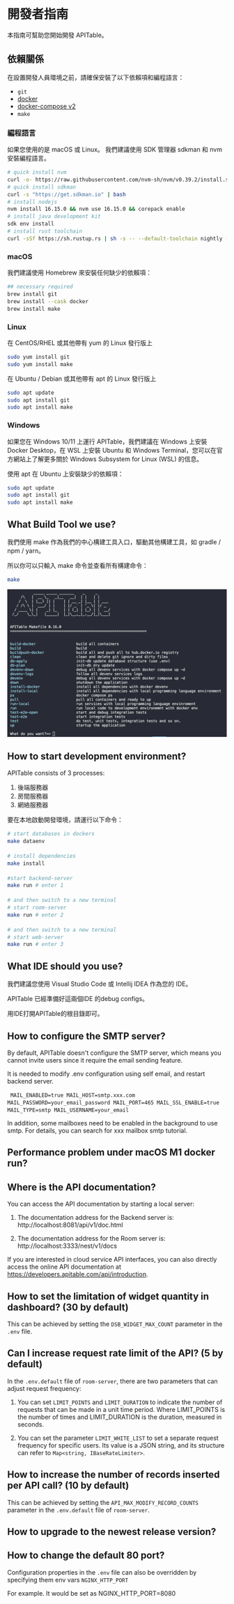 # 開發者指南

本指南可幫助您開始開發 APITable。

## 依賴關係

在設置開發人員環境之前，請確保安裝了以下依賴項和編程語言：

- `git`
- [docker](https://docs.docker.com/engine/install/)
- [docker-compose v2](https://docs.docker.com/engine/install/)
- `make`


### 編程語言

如果您使用的是 macOS 或 Linux。 我們建議使用 SDK 管理器 sdkman 和 nvm 安裝編程語言。

```bash
# quick install nvm
curl -o- https://raw.githubusercontent.com/nvm-sh/nvm/v0.39.2/install.sh | bash
# quick install sdkman
curl -s "https://get.sdkman.io" | bash
# install nodejs 
nvm install 16.15.0 && nvm use 16.15.0 && corepack enable
# install java development kit
sdk env install
# install rust toolchain
curl -sSf https://sh.rustup.rs | sh -s -- --default-toolchain nightly --profile minimal -y && source "$HOME/.cargo/env"
```

### macOS

我們建議使用 Homebrew 來安裝任何缺少的依賴項：

```bash
## necessary required
brew install git
brew install --cask docker
brew install make
```

### Linux

在 CentOS/RHEL 或其他帶有 yum 的 Linux 發行版上

```bash
sudo yum install git
sudo yum install make
```

在 Ubuntu / Debian 或其他帶有 apt 的 Linux 發行版上

```bash
sudo apt update
sudo apt install git
sudo apt install make
```


### Windows

如果您在 Windows 10/11 上運行 APITable，我們建議在 Windows 上安裝 Docker Desktop，在 WSL 上安裝 Ubuntu 和 Windows Terminal，您可以在官方網站上了解更多關於 Windows Subsystem for Linux (WSL) 的信息。

使用 apt 在 Ubuntu 上安裝缺少的依賴項：

```bash
sudo apt update
sudo apt install git
sudo apt install make
```


## What Build Tool we use?

我們使用 make 作為我們的中心構建工具入口，驅動其他構建工具，如 gradle / npm / yarn。

所以你可以只輸入 make 命令並查看所有構建命令：

```bash
make
```

![make command screenshot](../static/make.png)



## How to start development environment?

APITable consists of 3 processes:

1. 後端服務器
2. 房間服務器
3. 網絡服務器

要在本地啟動開發環境，請運行以下命令：

```bash
# start databases in dockers
make dataenv 

# install dependencies
make install 

#start backend-server
make run # enter 1  

# and then switch to a new terminal
# start room-server
make run # enter 2

# and then switch to a new terminal
# start web-server
make run # enter 3

```




## What IDE should you use?

我們建議您使用 Visual Studio Code 或 Intellij IDEA 作為您的 IDE。

APITable 已經準備好這兩個IDE 的debug configs。

用IDE打開APITable的根目錄即可。



## How to configure the SMTP server?

By default, APITable doesn't configure the SMTP server, which means you cannot invite users since it require the email sending feature.

It is needed to modify .env configuration using self email, and restart backend server.

`
MAIL_ENABLED=true
MAIL_HOST=smtp.xxx.com
MAIL_PASSWORD=your_email_password
MAIL_PORT=465
MAIL_SSL_ENABLE=true
MAIL_TYPE=smtp
MAIL_USERNAME=your_email`

In addition, some mailboxes need to be enabled in the background to use smtp. For details, you can search for xxx mailbox smtp tutorial.


## Performance problem under macOS M1 docker run?

## Where is the API documentation?

You can access the API documentation by starting a local server:

1. The documentation address for the Backend server is: http://localhost:8081/api/v1/doc.html

2. The documentation address for the Room server is: http://localhost:3333/nest/v1/docs

If you are interested in cloud service API interfaces, you can also directly access the online API documentation at https://developers.apitable.com/api/introduction.

## How to set the limitation of widget quantity in dashboard? (30 by default)

This can be achieved by setting the `DSB_WIDGET_MAX_COUNT` parameter in the `.env` file.

## Can I increase request rate limit of the API? (5 by default)

In the `.env.default` file of `room-server`, there are two parameters that can adjust request frequency:

1. You can set `LIMIT_POINTS` and `LIMIT_DURATION` to indicate the number of requests that can be made in a unit time period. Where LIMIT_POINTS is the number of times and LIMIT_DURATION is the duration, measured in seconds.

2. You can set the parameter `LIMIT_WHITE_LIST` to set a separate request frequency for specific users. Its value is a JSON string, and its structure can refer to `Map<string, IBaseRateLimiter>`.

## How to increase the number of records inserted per API call? (10 by default)

This can be achieved by setting the `API_MAX_MODIFY_RECORD_COUNTS` parameter in the `.env.default` file of `room-server`.


## How to upgrade to the newest release version?


## How to change the default 80 port?
Configuration properties in  the `.env` file can also be overridden  by specifying them env vars `NGINX_HTTP_PORT`

For example. It would be set as NGINX_HTTP_PORT=8080
